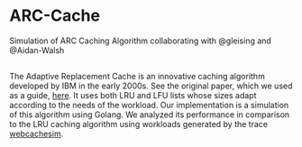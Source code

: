 # ARC-Cache
Simulation of ARC Caching Algorithm collaborating with @gleising and @Aidan-Walsh
## 
The Adaptive Replacement Cache is an innovative caching algorithm developed by IBM in the early 2000s. See the original paper, which we used as a guide, [here](https://www.usenix.org/legacy/events/fast03/tech/full_papers/megiddo/megiddo.pdf). It uses both LRU and LFU lists whose sizes adapt according to the needs of the workload. Our implementation is a simulation of this algorithm using Golang. We analyzed its performance in comparison to the LRU caching algorithm using workloads generated by the trace [webcachesim](https://github.com/dasebe/webcachesim).
